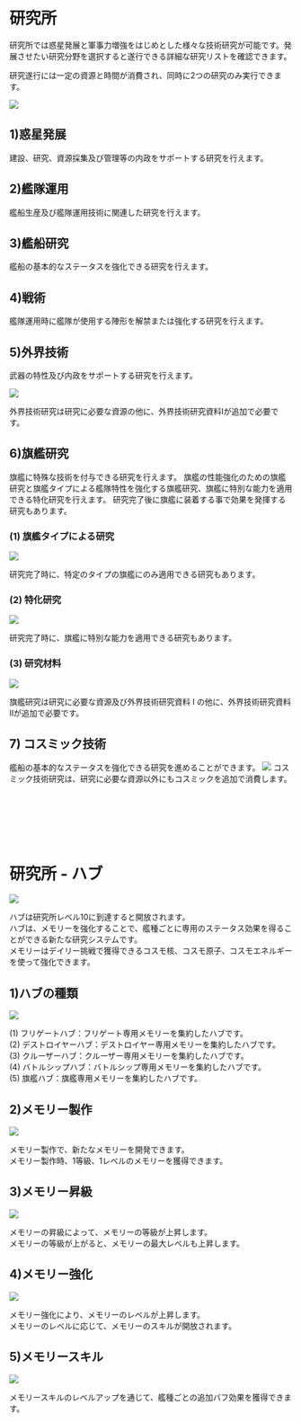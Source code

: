 # 研究所

 研究所では惑星発展と軍事力増強をはじめとした様々な技術研究が可能です。発展させたい研究分野を選択すると遂行できる詳細な研究リストを確認できます。

研究遂行には一定の資源と時間が消費され、同時に2つの研究のみ実行できます。

![](http://d3bbxo4nelobc3.cloudfront.net/html/img/help/103_006research.jpg)



## 1)惑星発展

建設、研究、資源採集及び管理等の内政をサポートする研究を行えます。



## 2)艦隊運用

 艦船生産及び艦隊運用技術に関連した研究を行えます。



## 3)艦船研究

艦船の基本的なステータスを強化できる研究を行えます。



## 4)戦術

艦隊運用時に艦隊が使用する陣形を解禁または強化する研究を行えます。



## 5)外界技術

武器の特性及び内政をサポートする研究を行えます。
 
![](http://d3bbxo4nelobc3.cloudfront.net/html/img/help/103_001research.jpg)
 
外界技術研究は研究に必要な資源の他に、外界技術研究資料Ⅰが追加で必要です。



## 6)旗艦研究

旗艦に特殊な技術を付与できる研究を行えます。
旗艦の性能強化のための旗艦研究と旗艦タイプによる艦隊特性を強化する旗艦研究、旗艦に特別な能力を適用できる特化研究を行えます。
研究完了後に旗艦に装着する事で効果を発揮する研究もあります。
 
 
### (1) 旗艦タイプによる研究
 
![](http://d3bbxo4nelobc3.cloudfront.net/html/img/help/103_002research.jpg)
 
研究完了時に、特定のタイプの旗艦にのみ適用できる研究もあります。
  
 
### (2) 特化研究
 
![](http://d3bbxo4nelobc3.cloudfront.net/html/img/help/103_003research.jpg)
 
研究完了時に、旗艦に特別な能力を適用できる研究もあります。
 
 
### (3) 研究材料
 
![](http://d3bbxo4nelobc3.cloudfront.net/html/img/help/103_004research.jpg)
 
旗艦研究は研究に必要な資源及び外界技術研究資料 I の他に、外界技術研究資料 IIが追加で必要です。
  


## 7) コスミック技術
 艦船の基本的なステータスを強化できる研究を進めることができます。
 ![](https://astrokings.s3.ap-northeast-2.amazonaws.com/html/img/help/103_005research.jpg)
 コスミック技術研究は、研究に必要な資源以外にもコスミックを追加で消費します。
 
<br>
<br>
<br>
<br>
<br>

# 研究所 - ハブ
 
![](https://astrokings.s3.ap-northeast-2.amazonaws.com/html/img/help/103_001hub.jpg)<br> 

ハブは研究所レベル10に到達すると開放されます。<br> 
ハブは、メモリーを強化することで、艦種ごとに専用のステータス効果を得ることができる新たな研究システムです。<br> 
メモリーはデイリー挑戦で獲得できるコスモ核、コスモ原子、コスモエネルギーを使って強化できます。


## 1)ハブの種類

 ![](https://astrokings.s3.ap-northeast-2.amazonaws.com/html/img/help/103_002hub.jpg)<br> 

 (1) フリゲートハブ：フリゲート専用メモリーを集約したハブです。<br> 
 (2) デストロイヤーハブ：デストロイヤー専用メモリーを集約したハブです。<br> 
 (3) クルーザーハブ：クルーザー専用メモリーを集約したハブです。<br> 
 (4) バトルシップハブ：バトルシップ専用メモリーを集約したハブです。<br> 
 (5) 旗艦ハブ：旗艦専用メモリーを集約したハブです。
 

## 2)メモリー製作

 ![](https://astrokings.s3.ap-northeast-2.amazonaws.com/html/img/help/103_003hub.jpg)<br>

 メモリー製作で、新たなメモリーを開発できます。<br> 
 メモリー製作時、1等級、1レベルのメモリーを獲得できます。
 

## 3)メモリー昇級

 ![](https://astrokings.s3.ap-northeast-2.amazonaws.com/html/img/help/103_004hub.jpg)<br>

 メモリーの昇級によって、メモリーの等級が上昇します。<br> 
 メモリーの等級が上がると、メモリーの最大レベルも上昇します。


## 4)メモリー強化

 ![](https://astrokings.s3.ap-northeast-2.amazonaws.com/html/img/help/103_005hub.jpg)<br>

 メモリー強化により、メモリーのレベルが上昇します。<br> 
 メモリーのレベルに応じて、メモリーのスキルが開放されます。


## 5)メモリースキル

 ![](https://astrokings.s3.ap-northeast-2.amazonaws.com/html/img/help/103_006hub.jpg)<br>

 メモリースキルのレベルアップを通じて、艦種ごとの追加バフ効果を獲得できます。